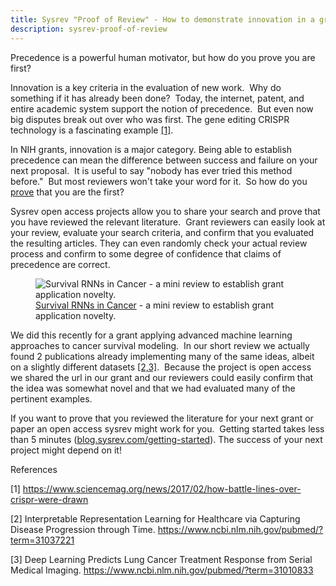 ```yaml
---
title: Sysrev "Proof of Review" - How to demonstrate innovation in a grant or paper
description: sysrev-proof-of-review
---
```

Precedence is a powerful human motivator, but how do you prove you are
first?

Innovation is a key criteria in the evaluation of new work.  Why do
something if it has already been done?  Today, the internet, patent, and
entire academic system support the notion of precedence.  But even now
big disputes break out over who was first. The gene editing CRISPR
technology is a fascinating example [\[1\]](#references).

In NIH grants, innovation is a major category. Being able to establish
precedence can mean the difference between success and failure on your
next proposal.  It is useful to say "nobody has ever tried this method
before."  But most reviewers won't take your word for it.  So how do you
<u>prove</u> that you are the first?  

Sysrev open access projects allow you to share your search and prove
that you have reviewed the relevant literature.  Grant reviewers can
easily look at your review, evaluate your search criteria, and confirm
that you evaluated the resulting articles. They can even randomly check
your actual review process and confirm to some degree of confidence that
claims of precedence are correct.  

<figure>
<img src="https://sysrev-docs.s3.amazonaws.com/_posts/blog/content/images/2019/08/image-1.png" class="kg-image" alt="Survival RNNs in Cancer - a mini review to establish grant application novelty." /><figcaption aria-hidden="true"><a href="https://sysrev.com/p/13563">Survival RNNs in Cancer</a> - a mini review to establish grant application novelty.</figcaption>
</figure>

We did this recently for a grant applying advanced machine learning
approaches to cancer survival modeling.  In our short review we actually
found 2 publications already implementing many of the same ideas, albeit
on a slightly different datasets [\[2,3\]](#references).  Because the
project is open access we shared the url in our grant and our reviewers
could easily confirm that the idea was somewhat novel and that we had
evaluated many of the pertinent examples.    
  
If you want to prove that you reviewed the literature for your next
grant or paper an open access sysrev might work for you.  Getting
started takes less than 5 minutes
([blog.sysrev.com/getting-started](https://blog.sysrev.com/getting-started/)).
The success of your next project might depend on it!

<span id="references">References</span>

\[1\]
<https://www.sciencemag.org/news/2017/02/how-battle-lines-over-crispr-were-drawn>  
  
\[2\] Interpretable Representation Learning for Healthcare via Capturing
Disease Progression through Time.
<https://www.ncbi.nlm.nih.gov/pubmed/?term=31037221>  
  
\[3\] Deep Learning Predicts Lung Cancer Treatment Response from Serial
Medical Imaging. <https://www.ncbi.nlm.nih.gov/pubmed/?term=31010833>

